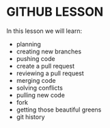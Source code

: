 # GITHUB LESSON

In this lesson we will learn:

- planning
- creating new branches
- pushing code
- create a pull request
- reviewing a pull request
- merging code
- solving conflicts
- pulling new code
- fork
- getting those beautiful greens
- git history
